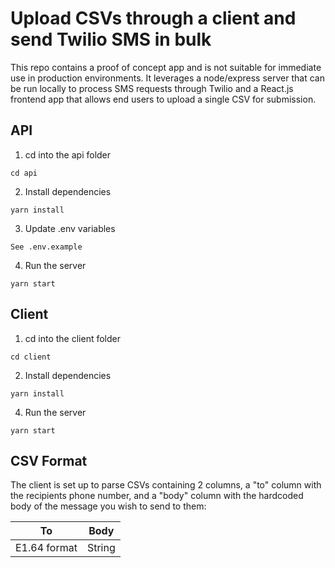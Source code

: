 # Upload CSVs through a client and send Twilio SMS in bulk

This repo contains a proof of concept app and is not suitable for immediate use in production environments. It leverages a node/express server that can be run locally to process SMS requests through Twilio and a React.js frontend app that allows end users to upload a single CSV for submission.

## API

1. cd into the api folder

```
cd api
```

2. Install dependencies

```
yarn install
```

3. Update .env variables

```
See .env.example
```

4. Run the server

```
yarn start
```

## Client

1. cd into the client folder

```
cd client
```

2. Install dependencies

```
yarn install
```

4. Run the server

```
yarn start
```

## CSV Format

The client is set up to parse CSVs containing 2 columns, a "to" column with the recipients phone number, and a "body" column with the hardcoded body of the message you wish to send to them:

To | Body
--- | --- 
E1.64 format | String

